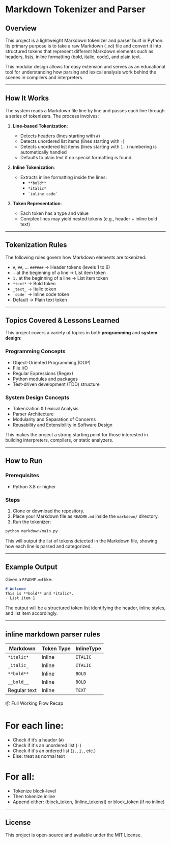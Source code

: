 # Markdown Tokenizer and Parser

## Overview

This project is a lightweight Markdown tokenizer and parser built in Python. Its primary purpose is to take a raw Markdown (`.md`) file and convert it into structured tokens that represent different Markdown elements such as headers, lists, inline formatting (bold, italic, code), and plain text.

This modular design allows for easy extension and serves as an educational tool for understanding how parsing and lexical analysis work behind the scenes in compilers and interpreters.

---

## How It Works

The system reads a Markdown file line by line and passes each line through a series of tokenizers. The process involves:

1. **Line-based Tokenization**:
   - Detects headers (lines starting with `#`)
   - Detects unordered list items (lines starting with `-`)
   - Detects unordered list items (lines starting with `1.` ) numbering is autometically handled
   - Defaults to plain text if no special formatting is found

2. **Inline Tokenization**:
   - Extracts inline formatting inside the lines:
     - `**bold**`
     - `*italic*`
     - `` `inline code` ``

3. **Token Representation**:
   - Each token has a type and value
   - Complex lines may yield nested tokens (e.g., header + inline bold text)

---

## Tokenization Rules

The following rules govern how Markdown elements are tokenized:

- `#`, `##`, ... `######` → Header tokens (levels 1 to 6)
- `-` at the beginning of a line → List item token
- `1.` at the beginning of a line → List item token
- `*text*` → Bold token
-  `_text_` → Italic token
- `` `code` `` → Inline code token
- Default → Plain text token

---

## Topics Covered & Lessons Learned

This project covers a variety of topics in both **programming** and **system design**:

### Programming Concepts
- Object-Oriented Programming (OOP)
- File I/O
- Regular Expressions (Regex)
- Python modules and packages
- Test-driven development (TDD) structure

### System Design Concepts
- Tokenization & Lexical Analysis
- Parser Architecture
- Modularity and Separation of Concerns
- Reusability and Extensibility in Software Design

This makes the project a strong starting point for those interested in building interpreters, compilers, or static analyzers.

---

## How to Run

### Prerequisites

- Python 3.8 or higher

### Steps

1. Clone or download the repository.
2. Place your Markdown file as `README.md` inside the `markdown/` directory.
3. Run the tokenizer:

```bash
python markdown/main.py
```

This will output the list of tokens detected in the Markdown file, showing how each line is parsed and categorized.

---

## Example Output

Given a `README.md` like:

```markdown
# Welcome
This is **bold** and *italic*.
- List item 1
```

The output will be a structured token list identifying the header, inline styles, and list item accordingly.

---



## inline markdown parser rules 

| Markdown     | Token Type | InlineType |
| ------------ | ---------- | ---------- |
| `*italic*`   | Inline     | `ITALIC`   |
| `_italic_`   | Inline     | `ITALIC`   |
| `**bold**`   | Inline     | `BOLD`     |
| `__bold__`   | Inline     | `BOLD`     |
| Regular text | Inline     | `TEXT`     |


📦 Full Working Flow Recap

# For each line:
- Check if it’s a header (`#`)
- Check if it's an unordered list (`-`)
- Check if it's an ordered list (`1.`, `2.`, etc.)
- Else: treat as normal text

# For all:
- Tokenize block-level
- Then tokenize inline
- Append either: 
    (block_token, [inline_tokens]) or block_token (if no inline)


---

## License

This project is open-source and available under the MIT License.
